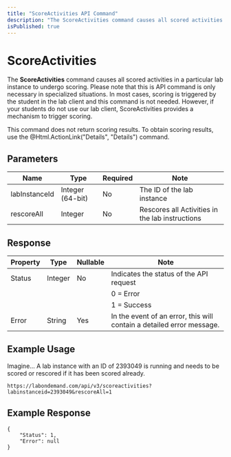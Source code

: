 ```yaml
---
title: "ScoreActivities API Command"
description: "The ScoreActivities command causes all scored activities in a particular lab instance to undergo scoring."
isPublished: true
---
```


# ScoreActivities

The **ScoreActivities** command causes all scored activities in a particular lab instance to undergo scoring. Please note that this is API command is only necessary in specialized situations. In most cases, scoring is triggered by the student in the lab client and this command is not needed. However, if your students do not use our lab client, ScoreActivities provides a mechanism to trigger scoring. 

This command does not return scoring results. To obtain scoring results, use the @Html.ActionLink("Details", "Details") command.

## Parameters

|Name|Type|Required|Note|
|--- |--- |--- |--- |
| labInstanceId | Integer (64-bit) | No | The ID of the lab instance|
| rescoreAll    | Integer          | No | Rescores all Activities in the lab instructions

## Response

|Property|Type|Nullable|Note|
|--- |--- |--- |--- |
|Status|Integer|No|Indicates the status of the API request
||||0 = Error
||||1 = Success|
|Error|String|Yes|In the event of an error, this will contain a detailed error message.|

## Example Usage

Imagine…  A lab instance with an ID of 2393049 is running and needs to be scored or rescored if it has been scored already.

```
https://labondemand.com/api/v3/scoreactivities?labinstanceid=2393049&rescoreAll=1
```
## Example Response

```linenums
{
    "Status": 1,
    "Error": null
}
```

